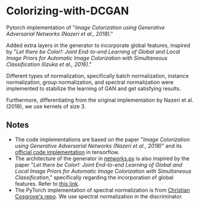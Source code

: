 # Colorizing-with-DCGAN
Pytorch implementation of "_Image Colorization using Generative Adversarial Networks (Nazeri et al., 2018)_."  

Added extra layers in the generator to incorporate global features, inspired by "_Let there be Color!: Joint End-to-end Learning of Global and Local Image Priors
for Automatic Image Colorization with Simultaneous Classification (Iizuka et al., 2016)_."  

Different types of normalization, specifically batch normalization, instance normalization, group normalization, and spectral normalization were implemented to stabilize the learning of GAN and get satisfying results.  

Furthermore, differentiating from the original implementation by Nazeri et al. (2018), we use kernels of size 3.  


## Notes
- The code implementations are based on the paper "_Image Colorization using Generative Adversarial Networks (Nazeri et al., 2018)_" and its [official code implementation](https://github.com/ImagingLab/Colorizing-with-GANs) in tensorflow.
- The architecture of the generator in [networks.py](https://github.com/hyeonjoon-lee/Colorizing-with-DCGAN/blob/main/networks.py) is also inspired by the paper "_Let there be Color!: Joint End-to-end Learning of Global and Local Image Priors for Automatic Image Colorization with Simultaneous Classification_," specifically regarding the incorporation of global features. Refer to [this link](http://iizuka.cs.tsukuba.ac.jp/projects/colorization/).
- The PyTorch implementation of spectral normalization is from [Christian Cosgrove's repo](https://github.com/christiancosgrove/pytorch-spectral-normalization-gan). We use spectral normalization in the discriminator. 
